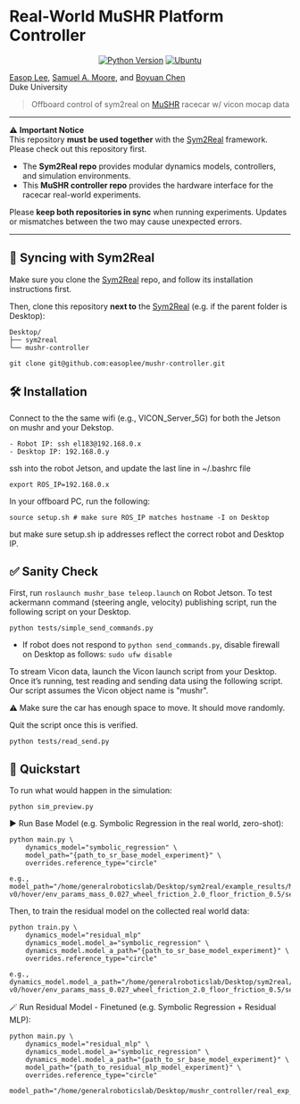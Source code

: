 # Real-World MuSHR Platform Controller

<div align="center">

[![Python Version](https://img.shields.io/badge/Python-3.10-blue.svg)]()
[![Ubuntu](https://img.shields.io/badge/Ubuntu-20.04-purple.svg)]()

</div>

[Easop Lee](https://easoplee.github.io/),
[Samuel A. Moore](https://samavmoore.github.io/), and
[Boyuan Chen](http://boyuanchen.com/)
<br>
Duke University
<br>


> Offboard control of sym2real on [MuSHR](https://mushr.io/) racecar w/ vicon mocap data

---

⚠️ **Important Notice**  
This repository **must be used together** with the [Sym2Real](https://github.com/easoplee/sym2real) framework. Please check out this repository first.

- The **Sym2Real repo** provides modular dynamics models, controllers, and simulation environments.  
- This **MuSHR controller repo** provides the hardware interface for the racecar real-world experiments.  

Please **keep both repositories in sync** when running experiments. Updates or mismatches between the two may cause unexpected errors.

---

## 🔗 Syncing with Sym2Real

Make sure you clone the [Sym2Real](https://github.com/easoplee/sym2real) repo, and follow its installation instructions first.

Then, clone this repository **next to** the [Sym2Real](https://github.com/easoplee/sym2real) (e.g. if the parent folder is Desktop):

```
Desktop/
├── sym2real
└── mushr-controller
```

```
git clone git@github.com:easoplee/mushr-controller.git
```

## 🛠️ Installation

Connect to the the same wifi (e.g., VICON_Server_5G) for both the Jetson on mushr and your Dekstop.

```
- Robot IP: ssh el183@192.168.0.x
- Desktop IP: 192.168.0.y
```

ssh into the robot Jetson, and update the last line in ~/.bashrc file
```
export ROS_IP=192.168.0.x
```

In your offboard PC, run the following:
```
source setup.sh # make sure ROS_IP matches hostname -I on Desktop
```
but make sure setup.sh ip addresses reflect the correct robot and Desktop IP.

## ✅ Sanity Check

First, run ```roslaunch mushr_base teleop.launch``` on Robot Jetson. To test ackermann command (steering angle, velocity) publishing script, run the following script on your Desktop.

```
python tests/simple_send_commands.py
```

- If robot does not respond to ```python send_commands.py```, disable firewall on Desktop as follows:
```sudo ufw disable```

To stream Vicon data, launch the Vicon launch script from your Desktop. Once it’s running, test reading and sending data using the following script. Our script assumes the Vicon object name is "mushr".

⚠️ Make sure the car has enough space to move. It should move randomly.

Quit the script once this is verified.

```
python tests/read_send.py
```

## 🚀 Quickstart

To run what would happen in the simulation:
```
python sim_preview.py
```

▶️ Run Base Model (e.g. Symbolic Regression in the real world, zero-shot):
```
python main.py \
    dynamics_model="symbolic_regression" \
    model_path="{path_to_sr_base_model_experiment}" \
    overrides.reference_type="circle"
```
```
e.g., model_path="/home/generalroboticslab/Desktop/sym2real/example_results/MushrCar-v0/hover/env_params_mass_0.027_wheel_friction_2.0_floor_friction_0.5/seed_1/symbolic_regression/2025.08.06:040815"

```

Then, to train the residual model on the collected real world data: 
```
python train.py \
    dynamics_model="residual_mlp"
    dynamics_model.model_a="symbolic_regression" \
    dynamics_model.model_a_path="{path_to_sr_base_model_experiment}" \
    overrides.reference_type="circle"
```
```
e.g., dynamics_model.model_a_path="/home/generalroboticslab/Desktop/sym2real/example_results/MushrCar-v0/hover/env_params_mass_0.027_wheel_friction_2.0_floor_friction_0.5/seed_1/symbolic_regression/2025.08.06:040815"
```

🪄 Run Residual Model - Finetuned (e.g. Symbolic Regression + Residual MLP):
```
python main.py \
    dynamics_model="residual_mlp" \
    dynamics_model.model_a="symbolic_regression" \
    dynamics_model.model_a_path="{path_to_sr_base_model_experiment}" \
    model_path="{path_to_residual_mlp_model_experiment}" \
    overrides.reference_type="circle"
```
```
model_path="/home/generalroboticslab/Desktop/mushr_controller/real_exp_results/offset_0.1_sr_mlp/circle/seed=1/dynamics_model/mlp_model_w_dataset_size_400"
```
